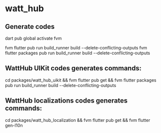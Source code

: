 # watt_hub

## Generate codes

dart pub global activate fvm

fvm flutter pub run build_runner build --delete-conflicting-outputs
fvm flutter packages pub run build_runner build --delete-conflicting-outputs

## WattHub UIKit codes generates commands:
cd packages/watt_hub_uikit && fvm flutter pub get && fvm flutter packages pub run build_runner build --delete-conflicting-outputs

## WattHub localizations codes generates commands:
cd packages/watt_hub_localization && fvm flutter pub get && fvm flutter gen-l10n

 